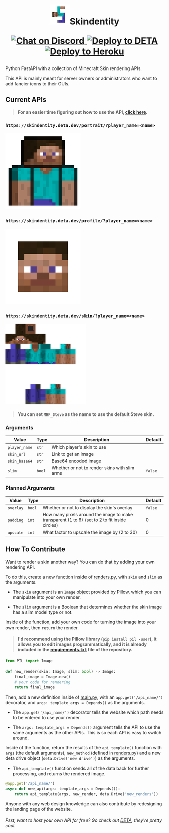 <h1>
  <p align="center">
    <img alt="Skindentity" src="icon.png">Skindentity
  </p>

  <p align="center">
    <a href="https://discord.gg/dmKMAMf">
      <img alt="Chat on Discord" src="https://img.shields.io/badge/Chat%20on-Discord-%237289da">
    </a>
    <a href="https://go.deta.dev/deploy">
      <img alt="Deploy to DETA" src="https://img.shields.io/badge/Deploy%20to-DETA-%23D53AA2">
    </a>
    <a href="https://heroku.com/deploy">
      <img alt="Deploy to Heroku" src="https://img.shields.io/badge/Deploy%20to-Heroku-%237056BF" />
    </a>
  </p>
</h1>

Python FastAPI with a collection of Minecraft Skin rendering APIs.

This API is mainly meant for server owners or administrators who want to add fancier icons to their GUIs.

## Current APIs

> #### For an easier time figuring out how to use the API, [click here](https://skindentity.deta.dev).

### `https://skindentity.deta.dev/portrait/?player_name=<name>`
![preview](previews/portrait.png)

### `https://skindentity.deta.dev/profile/?player_name=<name>`
![preview](previews/profile.png)

### `https://skindentity.deta.dev/skin/?player_name=<name>`
![preview](previews/skin.png)

> #### You can set `MHF_Steve` as the name to use the default Steve skin.

### Arguments

|Value|Type|Description|Default|
|-|-|-|-|
|`player_name`|`str`|Which player's skin to use
|`skin_url`|`str`|Link to get an image
|`skin_base64`|`str`|Base64 encoded image
|`slim`|`bool`|Whether or not to render skins with slim arms|`false`

### Planned Arguments

|Value|Type|Description|Default|
|-|-|-|-|
|`overlay`|`bool`|Whether or not to display the skin's overlay|`false`
|`padding`|`int`|How many pixels around the image to make transparent (1 to 6) (set to 2 to fit inside circles)|0
|`upscale`|`int`|What factor to upscale the image by (2 to 30)|0

## How To Contribute

Want to render a skin another way? You can do that by adding your own rendering API.

To do this, create a new function inside of [renders.py](renders.py), with `skin` and `slim` as the arguments.

- The `skin` argument is an `Image` object provided by Pillow, which you can manipulate into your own render.

- The `slim` argument is a Boolean that determines whether the skin image has a slim model type or not.

Inside of the function, add your own code for turning the image into your own render, then `return` the render.

> #### I'd recommend using the Pillow library (`pip install pil -user`), it allows you to edit images programmatically, and it is already included in the [requirements.txt](requirements.txt) file of the repository.

```py
from PIL import Image

def new_render(skin: Image, slim: bool) -> Image:
    final_image = Image.new()
    # your code for rendering
    return final_image
```

Then, add a new definition inside of [main.py](main.py), with an `app.get('/api_name/')` decorator, and `args: template_args = Depends()` as the arguments.

- The `app.get('/api_name/')` decorator tells the website which path needs to be entered to use your render.

- The `args: template_args = Depends()` argument tells the API to use the same arguments as the other APIs. This is so each API is easy to switch around.

Inside of the function, return the results of the `api_template()` function with `args` (the default arguments), `new_method` (defined in [renders.py](renders.py)) and a new deta drive object (`deta.Drive('new drive')`) as the arguments.

- The `api_template()` function sends all of the data back for further processing, and returns the rendered image.

```py
@app.get('/api_name/')
async def new_api(args: template_args = Depends()):
    return api_template(args, new_render, deta.Drive('new_renders'))
```

Anyone with any web design knowledge can also contribute by redesigning the landing page of the website.

###### Psst, want to host your own API for free? Go check out [DETA](https://www.deta.sh/), they're pretty cool.
